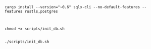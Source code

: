 
```
cargo install --version="~0.6" sqlx-cli --no-default-features --features rustls,postgres



```

```
chmod +x scripts/init_db.sh
```

```

./scripts/init_db.sh
```
